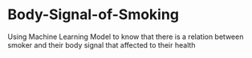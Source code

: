 # Body-Signal-of-Smoking
Using Machine Learning Model to know that there is a relation between smoker and their body signal that affected to their health
